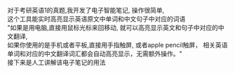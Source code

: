 对于考研英语1的真题,我开发了电子智能笔记,
操作很简单,<br>
这个工具能实时高亮显示英语原文中单词和中文句子中对应的词语<br>
"如果是用电脑,直接用鼠标光标来回移动,
就可以高亮显示英文和句子中对应的中文翻译,<br>
如果你使用的是手机或者平板,直接用手指触屏,
或者apple pencil触屏，
相关英语单词和对应的中文翻译词汇都会自动高亮显示，无需额外操作。"<br>
接下来是人工讲解该电子笔记的用法
